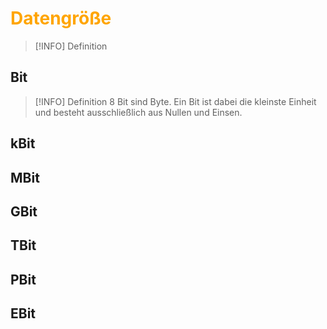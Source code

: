# <font color = "orange">Datengröße</font>
>[!INFO] Definition

## Bit
>[!INFO] Definition
>8 Bit sind Byte. Ein Bit ist dabei die kleinste Einheit und besteht ausschließlich aus Nullen und Einsen. 

## kBit
## MBit
## GBit
## TBit
## PBit
##  EBit
